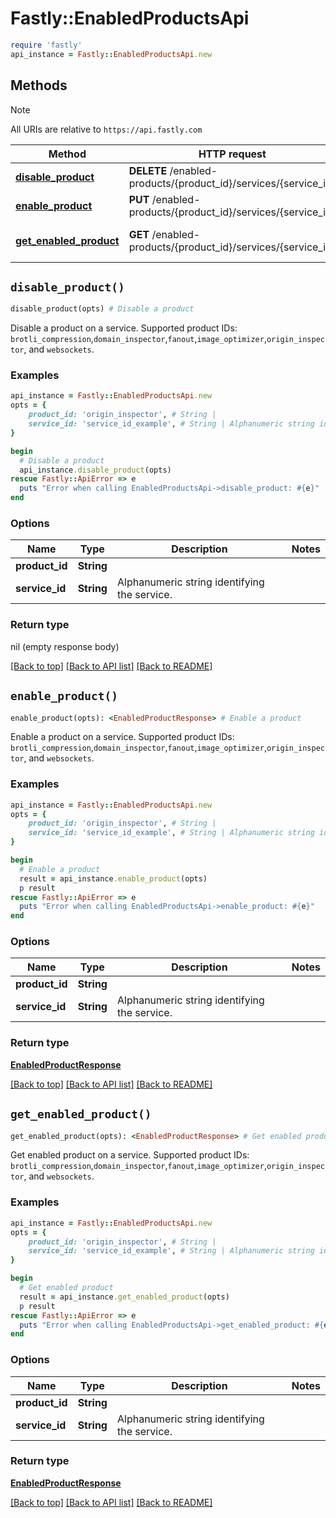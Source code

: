 # Fastly::EnabledProductsApi


```ruby
require 'fastly'
api_instance = Fastly::EnabledProductsApi.new
```

## Methods

> [!NOTE]
> All URIs are relative to `https://api.fastly.com`

Method | HTTP request | Description
------ | ------------ | -----------
[**disable_product**](EnabledProductsApi.md#disable_product) | **DELETE** /enabled-products/{product_id}/services/{service_id} | Disable a product
[**enable_product**](EnabledProductsApi.md#enable_product) | **PUT** /enabled-products/{product_id}/services/{service_id} | Enable a product
[**get_enabled_product**](EnabledProductsApi.md#get_enabled_product) | **GET** /enabled-products/{product_id}/services/{service_id} | Get enabled product


## `disable_product()`

```ruby
disable_product(opts) # Disable a product
```

Disable a product on a service. Supported product IDs: `brotli_compression`,`domain_inspector`,`fanout`,`image_optimizer`,`origin_inspector`, and `websockets`.

### Examples

```ruby
api_instance = Fastly::EnabledProductsApi.new
opts = {
    product_id: 'origin_inspector', # String | 
    service_id: 'service_id_example', # String | Alphanumeric string identifying the service.
}

begin
  # Disable a product
  api_instance.disable_product(opts)
rescue Fastly::ApiError => e
  puts "Error when calling EnabledProductsApi->disable_product: #{e}"
end
```

### Options

| Name | Type | Description | Notes |
| ---- | ---- | ----------- | ----- |
| **product_id** | **String** |  |  |
| **service_id** | **String** | Alphanumeric string identifying the service. |  |

### Return type

nil (empty response body)

[[Back to top]](#) [[Back to API list]](../../README.md#endpoints)
[[Back to README]](../../README.md)
## `enable_product()`

```ruby
enable_product(opts): <EnabledProductResponse> # Enable a product
```

Enable a product on a service. Supported product IDs: `brotli_compression`,`domain_inspector`,`fanout`,`image_optimizer`,`origin_inspector`, and `websockets`.

### Examples

```ruby
api_instance = Fastly::EnabledProductsApi.new
opts = {
    product_id: 'origin_inspector', # String | 
    service_id: 'service_id_example', # String | Alphanumeric string identifying the service.
}

begin
  # Enable a product
  result = api_instance.enable_product(opts)
  p result
rescue Fastly::ApiError => e
  puts "Error when calling EnabledProductsApi->enable_product: #{e}"
end
```

### Options

| Name | Type | Description | Notes |
| ---- | ---- | ----------- | ----- |
| **product_id** | **String** |  |  |
| **service_id** | **String** | Alphanumeric string identifying the service. |  |

### Return type

[**EnabledProductResponse**](EnabledProductResponse.md)

[[Back to top]](#) [[Back to API list]](../../README.md#endpoints)
[[Back to README]](../../README.md)
## `get_enabled_product()`

```ruby
get_enabled_product(opts): <EnabledProductResponse> # Get enabled product
```

Get enabled product on a service. Supported product IDs: `brotli_compression`,`domain_inspector`,`fanout`,`image_optimizer`,`origin_inspector`, and `websockets`.

### Examples

```ruby
api_instance = Fastly::EnabledProductsApi.new
opts = {
    product_id: 'origin_inspector', # String | 
    service_id: 'service_id_example', # String | Alphanumeric string identifying the service.
}

begin
  # Get enabled product
  result = api_instance.get_enabled_product(opts)
  p result
rescue Fastly::ApiError => e
  puts "Error when calling EnabledProductsApi->get_enabled_product: #{e}"
end
```

### Options

| Name | Type | Description | Notes |
| ---- | ---- | ----------- | ----- |
| **product_id** | **String** |  |  |
| **service_id** | **String** | Alphanumeric string identifying the service. |  |

### Return type

[**EnabledProductResponse**](EnabledProductResponse.md)

[[Back to top]](#) [[Back to API list]](../../README.md#endpoints)
[[Back to README]](../../README.md)
